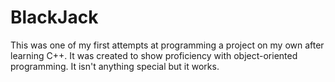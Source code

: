 # BlackJack

This was one of my first attempts at programming a project on my own after learning C++. It was created to show proficiency with object-oriented programming. It isn't anything special but it works. 
